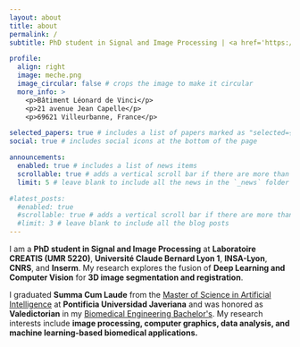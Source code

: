 ```yaml
---
layout: about
title: about
permalink: /
subtitle: PhD student in Signal and Image Processing | <a href='https://www.creatis.insa-lyon.fr/site/fr'>Laboratoire CREATIS</a> | <a href='https://www.creatis.insa-lyon.fr/site/fr/equipe-de-recherche/myriad'>MYRIAD team</a> | Université Claude Bernard Lyon I 

profile:
  align: right
  image: meche.png
  image_circular: false # crops the image to make it circular
  more_info: >
    <p>Bâtiment Léonard de Vinci</p>
    <p>21 avenue Jean Capelle</p>
    <p>69621 Villeurbanne, France</p>

selected_papers: true # includes a list of papers marked as "selected={true}"
social: true # includes social icons at the bottom of the page

announcements:
  enabled: true # includes a list of news items
  scrollable: true # adds a vertical scroll bar if there are more than 3 news items
  limit: 5 # leave blank to include all the news in the `_news` folder

#latest_posts:
  #enabled: true
  #scrollable: true # adds a vertical scroll bar if there are more than 3 new posts items
  #limit: 3 # leave blank to include all the blog posts
---
```



I am a **PhD student in Signal and Image Processing** at **Laboratoire CREATIS (UMR 5220)**, **Université Claude Bernard Lyon 1**, **INSA-Lyon**, **CNRS**, and **Inserm**. My research explores the fusion of **Deep Learning and Computer Vision** for **3D image segmentation and registration**. 

I graduated **Summa Cum Laude** from the [Master of Science in Artificial Intelligence](https://www.javeriana.edu.co/maestria-inteligencia-artificial) at **Pontificia Universidad Javeriana** and was honored as **Valedictorian** in my [Biomedical Engineering Bachelor's](https://www.escuelaing.edu.co/es/programas/ingenieria-biomedica/). My research interests include **image processing, computer graphics, data analysis, and machine learning-based biomedical applications.**

